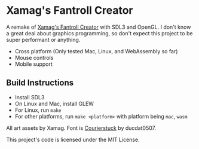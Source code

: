 # Xamag's Fantroll Creator

A remake of [Xamag's Fantroll Creator](https://xamag.itch.io/fantroll-creator) with SDL3 and OpenGL. I don't know a great deal about graphics programming, so don't expect this project to be super performant or anything. 

* Cross platform (Only tested Mac, Linux, and WebAssembly so far)
* Mouse controls
* Mobile support

## Build Instructions
* Install SDL3
* On Linux and Mac, install GLEW
* For Linux, run `make`
* For other platforms, run `make <platform>` with platform being `mac`, `wasm`

All art assets by Xamag.
Font is [Courierstuck](https://fontstruct.com/fontstructions/show/1880599/courierstuck) by ducdat0507.

This project's code is licensed under the MIT License.